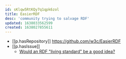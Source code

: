 ```yaml
---
id: sKlqw5RtKQy7q1qpk6zol
title: EasierRDF
desc: 'community trying to salvage RDF'
updated: 1638033562599
created: 1638027855611
---
```


- [[p.hasRepository]] https://github.com/w3c/EasierRDF
- [[p.hasIssue]]
  - [Would an RDF "living standard" be a good idea?](https://github.com/w3c/EasierRDF/issues/88)